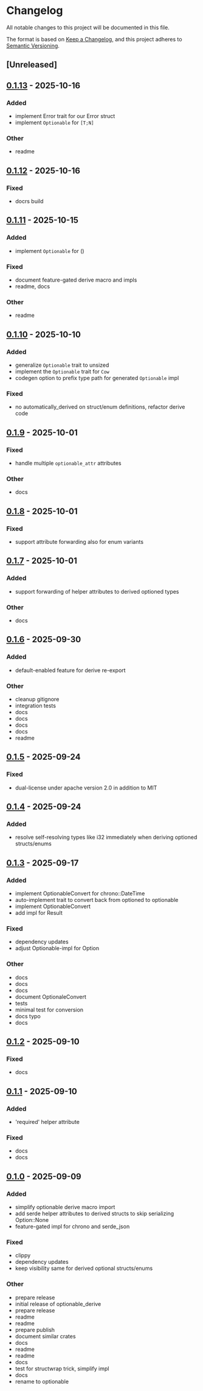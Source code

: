 # Changelog

All notable changes to this project will be documented in this file.

The format is based on [Keep a Changelog](https://keepachangelog.com/en/1.0.0/),
and this project adheres to [Semantic Versioning](https://semver.org/spec/v2.0.0.html).

## [Unreleased]

## [0.1.13](https://github.com/ngergs/optionable/compare/optionable-v0.1.12...optionable-v0.1.13) - 2025-10-16

### Added

- implement Error trait for our Error struct
- implement `Optionable` for `[T;N]`

### Other

- readme

## [0.1.12](https://github.com/ngergs/optionable/compare/optionable-v0.1.11...optionable-v0.1.12) - 2025-10-16

### Fixed

- docrs build

## [0.1.11](https://github.com/ngergs/optionable/compare/optionable-v0.1.10...optionable-v0.1.11) - 2025-10-15

### Added

- implement `Optionable` for ()

### Fixed

- document feature-gated derive macro and impls
- readme, docs

### Other

- readme

## [0.1.10](https://github.com/ngergs/optionable/compare/optionable-v0.1.9...optionable-v0.1.10) - 2025-10-10

### Added

- generalize `Optionable` trait to unsized
- implement the `Optionable` trait for `Cow`
- codegen option to prefix type path for generated `Optionable` impl

### Fixed

- no automatically_derived on struct/enum definitions, refactor derive code

## [0.1.9](https://github.com/ngergs/optionable/compare/optionable-v0.1.8...optionable-v0.1.9) - 2025-10-01

### Fixed

- handle multiple `optionable_attr` attributes

### Other

- docs

## [0.1.8](https://github.com/ngergs/optionable/compare/optionable-v0.1.7...optionable-v0.1.8) - 2025-10-01

### Fixed

- support attribute forwarding also for enum variants

## [0.1.7](https://github.com/ngergs/optionable/compare/optionable-v0.1.6...optionable-v0.1.7) - 2025-10-01

### Added

- support forwarding of helper attributes to derived optioned types

### Other

- docs

## [0.1.6](https://github.com/ngergs/optionable/compare/optionable-v0.1.5...optionable-v0.1.6) - 2025-09-30

### Added

- default-enabled feature for derive re-export

### Other

- cleanup gitignore
- integration tests
- docs
- docs
- docs
- docs
- readme

## [0.1.5](https://github.com/ngergs/optionable/compare/optionable-v0.1.4...optionable-v0.1.5) - 2025-09-24

### Fixed

- dual-license under apache version 2.0 in addition to MIT

## [0.1.4](https://github.com/ngergs/optionable/compare/optionable-v0.1.3...optionable-v0.1.4) - 2025-09-24

### Added

- resolve self-resolving types like i32 immediately when deriving optioned structs/enums

## [0.1.3](https://github.com/ngergs/optionable/compare/optionable-v0.1.2...optionable-v0.1.3) - 2025-09-17

### Added

- implement OptionableConvert for chrono::DateTime
- auto-implement trait to convert back from optioned to optionable
- implement OptionableConvert
- add impl for Result

### Fixed

- dependency updates
- adjust Optionable-impl for Option

### Other

- docs
- docs
- docs
- document OptionaleConvert
- tests
- minimal test for conversion
- docs typo
- docs

## [0.1.2](https://github.com/ngergs/optionable/compare/optionable-v0.1.1...optionable-v0.1.2) - 2025-09-10

### Fixed

- docs

## [0.1.1](https://github.com/ngergs/optionable/compare/optionable-v0.1.0...optionable-v0.1.1) - 2025-09-10

### Added

- 'required' helper attribute

### Fixed

- docs
- docs

## [0.1.0](https://github.com/ngergs/optionable/releases/tag/optionable-v0.1.0) - 2025-09-09

### Added

- simplify optionable derive macro import
- add serde helper attributes to derived structs to skip serializing Option::None
- feature-gated impl for chrono and serde_json

### Fixed

- clippy
- dependency updates
- keep visibility same for derived optional structs/enums

### Other

- prepare release
- initial release of optionable_derive
- prepare release
- readme
- readme
- prepare publish
- document similar crates
- docs
- readme
- readme
- docs
- test for structwrap trick, simplify impl
- docs
- rename to optionable
